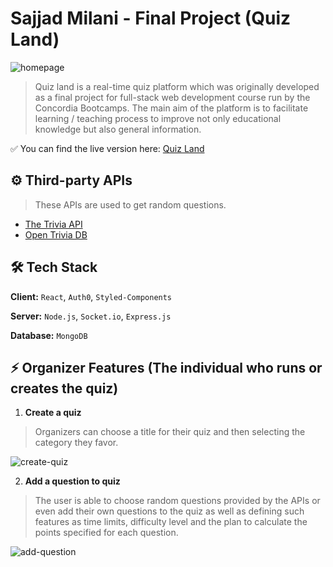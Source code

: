 # Sajjad Milani - Final Project (Quiz Land)

![homepage](https://user-images.githubusercontent.com/92240385/175210525-dcd04122-0684-49e6-a8f6-074b77e66f31.jpg)


>Quiz land is a real-time quiz platform which was originally developed as a final project for full-stack web development course run by the Concordia Bootcamps.
The main aim of the platform is to facilitate learning / teaching process to improve not only educational knowledge but also general information.

✅ You can find the live version here: 
[Quiz Land](https://quizland-demo.herokuapp.com/)


## ⚙ Third-party APIs
> These APIs are used to get random questions.
- [The Trivia API](https://the-trivia-api.com/)
- [Open Trivia DB](https://opentdb.com/)


## 🛠 Tech Stack

**Client:** ```React```, ```Auth0```, ```Styled-Components```

**Server:** ```Node.js```, ```Socket.io```, ```Express.js```

**Database:** ```MongoDB```


## ⚡️ Organizer Features (The individual who runs or creates the quiz)



1. **Create a quiz** 
> Organizers can choose a title for their quiz and then  selecting the category they favor.

![create-quiz](https://user-images.githubusercontent.com/92240385/175212457-e7071e1e-3296-4f41-88fd-cbaa4cea9214.jpg)


2. **Add a question to quiz**
> The user is able to choose random questions provided by the APIs or even add their own questions to the quiz as well as defining such features as time limits, difficulty level and the plan to calculate the points specified for each question.
> 
![add-question](https://user-images.githubusercontent.com/92240385/175212396-fc1a9359-2813-4684-a081-547040778f4b.jpg)


